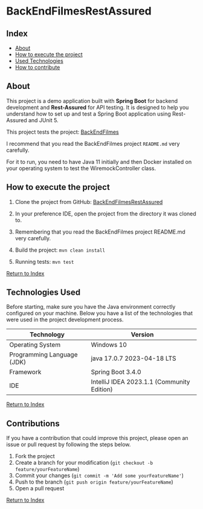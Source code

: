 <div align="left">
  <h1><strong>BackEndFilmesRestAssured</strong></h1>
</div>

## Index

- [About](#about)
- [How to execute the project](#como-executar-o-projeto)
- [Used Technologies](#tecnologias-utilizadas)
- [How to contribute](#como-contribuir)

## About

This project is a demo application built with **Spring Boot** for backend development and **Rest-Assured** for API testing. It is designed to help you understand how to set up and test a Spring Boot application using Rest-Assured and JUnit 5.

This project tests the project: [BackEndFilmes](https://gitlab.com/brunobatista25/BackEndFilmes)

I recommend that you read the BackEndFilmes project ````README.md```` very carefully.

For it to run, you need to have Java 11 initially and then Docker installed on your operating system to test the WiremockController class.

## How to execute the project

1. Clone the project from GitHub: [BackEndFilmesRestAssured](https://github.com/felipeam10/send-book-email-spring-batch)

2. In your preference IDE, open the project from the directory it was cloned to. 

3. Remembering that you read the BackEndFilmes project README.md very carefully.

4. Build the project: `mvn clean install`

5. Running tests: `mvn test`

[Return to Index](#index)


## Technologies Used

Before starting, make sure you have the Java environment correctly configured on your machine. Below you have a list of the technologies that were used in the project development process.

| Technology                 | Version                                    |
|----------------------------|--------------------------------------------|
| Operating System           | Windows 10                                 |
| Programming Language (JDK) | java 17.0.7 2023-04-18 LTS                 
| Framework                  | Spring Boot 3.4.0                          |
| IDE                        | IntelliJ IDEA 2023.1.1 (Community Edition) |

[Return to Index](#index)

## Contributions

If you have a contribution that could improve this project, please open an issue or pull request by following the steps below.

1. Fork the project
2. Create a branch for your modification (`git checkout -b feature/yourFeatureName`)
3. Commit your changes (`git commit -m 'Add some yourFeatureName'`)
4. Push to the branch (`git push origin feature/yourFeatureName`)
5. Open a pull request

[Return to Index](#index)